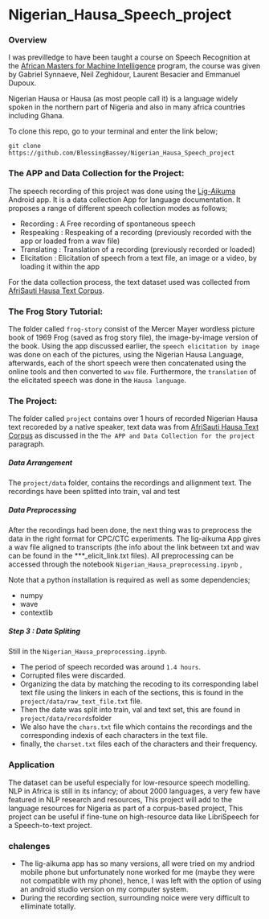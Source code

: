 # Nigerian_Hausa_Speech_project

### Overview

I was previlledge to have been taught a course on Speech Recognition at the [African Masters for Machine Intelligence](https://aimsammi.org/) program, the course was given by Gabriel Synnaeve, Neil Zeghidour, Laurent Besacier and Emmanuel Dupoux.

Nigerian Hausa or Hausa (as most people call it) is a language widely spoken in the northern part of Nigeria and also in many africa countries including Ghana. 

To clone this repo, go to your terminal and enter the link below;

```git
git clone https://github.com/BlessingBassey/Nigerian_Hausa_Speech_project
```
### The APP and Data Collection for the Project:

The speech recording of this project was done using the 
[Lig-Aikuma](https://lig-aikuma.imag.fr/tutorial/) Android app. It is a data collection App for language documentation. It proposes a range of different speech collection modes as follows;

- Recording : A Free recording of spontaneous speech
- Respeaking : Respeaking of a recording (previously recorded with the app or loaded from a wav file)
- Translating : Translation of a recording (previously recorded or loaded)
- Elicitation : Elicitation of speech from a text file, an image or a video, by loading it within the app

For the data collection process, the text dataset used was collected from [AfriSauti Hausa Text Corpus](https://github.com/afrisauti/hausa_text_corpus).

### The Frog Story Tutorial:

The folder called `frog-story` consist of the Mercer Mayer wordless picture book of 1969 Frog (saved as frog story file), the image-by-image version of the book. Using the app discussed earlier, the `speech elicitation by image` was done on each of the pictures, using the Nigerian Hausa Language, afterwards, each of the short speech were then concatenated using the online tools and then converted to `wav` file. Furthermore, the `translation` of the elicitated speech was done in the `Hausa language`.

### The Project:

The folder called `project` contains over 1 hours of recorded Nigerian Hausa text recoreded by a native speaker, text data was from [AfriSauti
 Hausa Text Corpus](https://github.com/afrisauti/hausa_text_corpus) as discussed in the `The APP and Data Collection for the project` paragraph.

##### Data Arrangement
 
The `project/data` folder, contains the recordings and allignment text. The recordings have been splitted into train, val and test

#####  Data Preprocessing
 
After the recordings had been done, the next thing was to preprocess the data in the right format for CPC/CTC experiments. The lig-aikuma  App gives a wav file aligned to transcripts (the info about the link between txt and wav can be found in the ***_elicit_link.txt files). All preprocessing can be accessed through the notebook `Nigerian_Hausa_preprocessing.ipynb` , 
 
Note that a python installation is required as well as some dependencies;

- numpy
- wave
- contextlib


##### Step 3 : Data Spliting

Still in the `Nigerian_Hausa_preprocessing.ipynb`.
- The period of speech recorded was around `1.4 hours`.
- Corrupted files were discarded.
- Organizing the data by matching the recoding to its corresponding label text file using the linkers in each of the sections, this is found in the `project/data/raw_text_file.txt` file.
- Then the date was split into train, val and text set, this are found in `project/data/records`folder
- We also have the `chars.txt` file which contains the recordings and the corresponding indexis of each characters in the text file. 
- finally, the `charset.txt` files each of the characters and their frequency.

### Application

The dataset can be useful especially for low-resource speech modelling. NLP in Africa is still in its infancy; of about 2000 languages, a very few have  featured  in  NLP  research  and  resources, This project will add to the language  resources  for  Nigeria  as  part  of  a  corpus-based  project, This project can be useful if fine-tune on high-resource data like LibriSpeech for a Speech-to-text project. 

### chalenges
- The lig-aikuma app has so many versions, all were tried on my andriod mobile phone but unfortunately none worked for me (maybe they were not compatible with my phone), hence, I was left with the option of using an android studio version on my computer system.
- During the recording section, surrounding noice were very difficult to elliminate totally.
